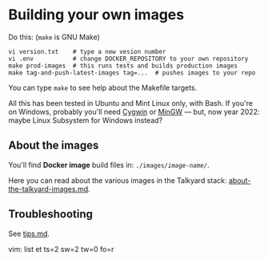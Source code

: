 Building your own images
=============================

Do this: (`make` is GNU Make)

```
vi version.txt    # type a new vesion number
vi .env           # change DOCKER_REPOSITORY to your own repository
make prod-images  # this runs tests and builds production images
make tag-and-push-latest-images tag=...  # pushes images to your repo
```

You can type `make` to see help about the Makefile targets.

All this has been tested in Ubuntu and Mint Linux only, with Bash. If you're
on Windows, probably you'll need [Cygwin](https://www.cygwin.com)
or [MinGW](http://www.mingw.org)
— but, now year 2022: maybe Linux Subsystem for Windows instead?

<!--
To use the images in your own Docker-Compose installation,
have a look here: https://github.com/debiki/talkyard-prod-swarm
— No, Swarm is becoming abandonware? -->



About the images
-----------------------------

You'll find **Docker image** build files in: <code>./images/<i>image-name</i>/</code>.

Here you can read about the various images in the Talkyard stack:
[about-the-talkyard-images.md](./about-the-talkyard-images.md).



Troubleshooting
-----------------------------

See [tips.md](./tips.md).


vim: list et ts=2 sw=2 tw=0 fo=r
